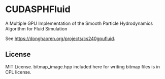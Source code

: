 CUDASPHFluid
====

A Multiple GPU Implementation of the Smooth Particle Hydrodynamics Algorithm for Fluid Simulation

See <https://donghaoren.org/projects/cs240gpufluid>.

License
----

MIT License. bitmap_image.hpp included here for writing bitmap files is in CPL license.
